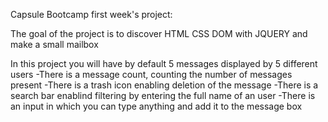 Capsule Bootcamp first week's project:

The goal of the project is to discover HTML CSS DOM with JQUERY and make a small mailbox

In this project you will have by default 5 messages displayed by 5 different users
    -There is a message count, counting the number of messages present
    -There is a trash icon enabling deletion of the message
    -There is a search bar enablind filtering by entering the full name of an user
    -There is an input in which you can type anything and add it to the message box